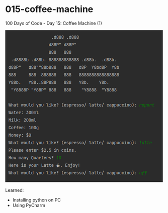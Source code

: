 # 015-coffee-machine
100 Days of Code - Day 15: Coffee Machine (1)

![sample](img/sample.PNG)

Learned:
- Installing python on PC
- Using PyCharm
